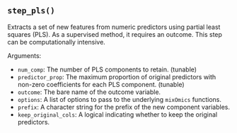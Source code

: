 ## `step_pls()`

Extracts a set of new features from numeric predictors using partial least squares (PLS). As a supervised method, it requires an outcome. This step can be computationally intensive.

Arguments:
* `num_comp`: The number of PLS components to retain. (tunable)
* `predictor_prop`: The maximum proportion of original predictors with non-zero coefficients for each PLS component. (tunable)
* `outcome`: The bare name of the outcome variable.
* `options`: A list of options to pass to the underlying `mixOmics` functions.
* `prefix`: A character string for the prefix of the new component variables.
* `keep_original_cols`: A logical indicating whether to keep the original predictors.

